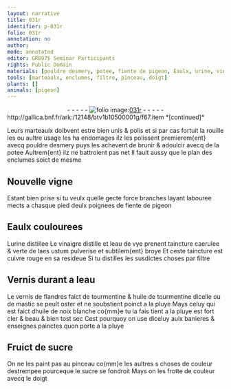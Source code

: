 ```yaml
---
layout: narrative
title: 031r
identifier: p-031r
folio: 031r
annotation: no
author:
mode: annotated
editor: GR8975 Seminar Participants
rights: Public Domain
materials: [pouldre desmery, potee, fiente de pigeon, Eaulx, urine, vinaigre, eau de vye, aes ustum, cuivre rouge, Vernis, eau, vernis, tourmentine, huile de tourmentine, mastic, pluye, huile de noix blanche, sucre]
tools: [marteaulx, enclumes, filtre, pinceau, doigt]
plants: []
animals: [pigeon]
---
```


<div class="folio" align="center">- - - - - <a href="http://gallica.bnf.fr/ark:/12148/btv1b10500001g/f67.item" target="_blank"><img src="https://cu-mkp.github.io/2017-workshop-edition/assets/photo-icon.png" alt="folio image: " style="display:inline-block; margin-bottom:-3px;"/>031r</a> - - - - - </div> http://gallica.bnf.fr/ark:/12148/btv1b10500001g/f67.item  
*[continued]*
  
Leurs <span class="tl">marteaulx</span> doibvent estre bien unis & polis et si par cas fortuit la rouille les ou aultre usage les ha endomages ilz les polissent premierem{ent} avecq <span class="m">pouldre desmery</span> puys les achevent de brunir & adoulcir avecq de la <span class="m">potee</span> Aultrem{ent} ilz ne battroient pas net Il fault aussy que le plan des <span class="tl">enclumes</span> soict de mesme
    

## Nouvelle vigne

 
Estant bien prise si tu veulx quelle gecte force branches layant labouree mects a chasque pied deulx <span class="ms">poignees</span> de <span class="m">fiente de <span class="al">pigeon</span></span>
    

## <span class="m">Eaulx</span> coulourees

 
L<span class="m">urine</span> distillee Le <span class="m">vinaigre</span> distille et l<span class="m">eau de vye</span> prenent taincture caerulee & verte de l<span class="m">aes ustum</span> pulverise et subtilem{ent} broye Et ceste taincture est <span class="m">cuivre rouge</span> en sa resideue Si tu distilles les susdictes choses par <span class="tl">filtre</span>
    

## <span class="m">Vernis</span> durant a l<span class="m">eau</span>

 
Le <span class="m">vernis</span> de <span class="pl">flandres</span> faict de <span class="m">tourmentine</span> & <span class="m">huile de tourmentine</span> dicelle ou de <span class="m">mastic</span> se peult oster et ne soubstient poinct a la <span class="m">pluye</span> Mays celuy qui est faict d<span class="m">huile de noix blanche</span> co{mm}e tu la fais tient a la <span class="m">pluye</span> est fort cler & beau & bien tost sec Cest pourquoy on use diceluy aulx banieres & enseignes painctes quon porte a la <span class="m">pluye</span>
    

## Fruict de <span class="m">sucre</span>

 
On ne les paint pas au <span class="tl">pinceau</span> co{mm}e les aultres s choses de couleur destrempee pourceque le <span class="m">sucre</span> se fondroit Mays on les frotte de couleur avecq le <span class="tl"><span class="bp">doigt</span></span>
 